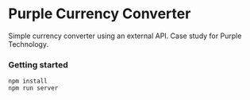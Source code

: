 # Purple Currency Converter

Simple currency converter using an external API. Case study for Purple Technology.

### Getting started
```
npm install
npm run server
```